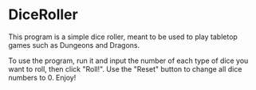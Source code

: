 DiceRoller
==========

This program is a simple dice roller, meant to be used to play tabletop games such as Dungeons and Dragons.

To use the program, run it and input the number of each type of dice you want to roll, then click "Roll!". 
Use the "Reset" button to change all dice numbers to 0. Enjoy!
